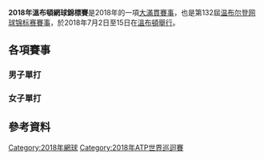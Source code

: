 **2018年溫布頓網球錦標賽**是2018年的一項[大滿貫賽事](../Page/大滿貫_\(網球\).md "wikilink")，也是第132屆[温布尔登网球锦标赛賽事](../Page/温布尔登网球锦标赛.md "wikilink")，於2018年7月2日至15日在[溫布頓舉行](../Page/温布尔登_\(伦敦\).md "wikilink")。

## 各項賽事

### 男子單打

### 女子單打

## 參考資料

[Category:2018年網球](https://zh.wikipedia.org/wiki/Category:2018年網球 "wikilink")
[Category:2018年ATP世界巡迴賽](https://zh.wikipedia.org/wiki/Category:2018年ATP世界巡迴賽 "wikilink")